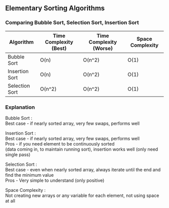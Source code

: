 ## Elementary Sorting Algorithms

### Comparing Bubble Sort, Selection Sort, Insertion Sort

| Algorithm      | Time Complexity (Best) | Time Complexity (Worse) | Space Complexity |
| -------------- | ---------------------- | ----------------------- | ---------------- |
| Bubble Sort    | O(n)                   | O(n^2)                  | O(1)             |
| Insertion Sort | O(n)                   | O(n^2)                  | O(1)             |
| Selection Sort | O(n^2)                 | O(n^2)                  | O(1)             |

### Explanation

Bubble Sort :<br />
Best case - if nearly sorted array, very few swaps, performs well

Insertion Sort :<br />
Best case - if nearly sorted array, very few swaps, performs well <br />
Pros - if you need element to be continuously sorted <br />
(data coming in, to maintain running sort), insertion works well (only need single pass)

Selection Sort :<br />
Best case - even when nearly sorted array, always iterate until the end and find the minimum value<br />
Pros - Very simple to understand (only positive)

Space Complexity :<br />
Not creating new arrays or any variable for each element, not using space at all
